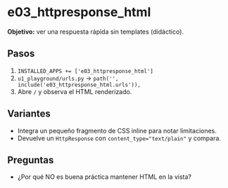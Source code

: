 # e03_httpresponse_html
**Objetivo:** ver una respuesta rápida sin templates (didáctico).

## Pasos
1) `INSTALLED_APPS += ['e03_httpresponse_html']`
2) `u1_playground/urls.py` → `path('', include('e03_httpresponse_html.urls')),`
3) Abre `/` y observa el HTML renderizado.

## Variantes
- Integra un pequeño fragmento de CSS inline para notar limitaciones.
- Devuelve un `HttpResponse` con `content_type="text/plain"` y compara.

## Preguntas
- ¿Por qué NO es buena práctica mantener HTML en la vista?